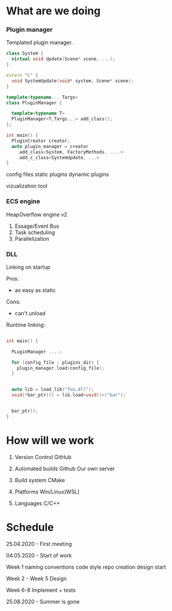 # What are we doing

### Plugin manager

Templated plugin manager. 

```cpp
class System {
  virtual void Update(Scene* scene, ...);
}

extern "C" {
  void SystemUpdate(void* system, Scene* scene);
}
```

```cpp
template<typename... Targs>
class PluginManager {

  template<typename T>
  PluginManager<T,Targs...> add_class();
};

int main() {
  PluginCreator creator;
  auto plugin_manager = creator
    .add_class<System, FactoryMethods, ....>
    .add_c_class<SystemUpdate, ...>
}
```

config files
static plugins
dynamic plugins

vizualization tool


### ECS engine

HeapOverflow engine v2

1. Essage/Event Bus
2. Task scheduling
3. Parallelization


### DLL

Linking on startup

Pros:
+ as easy as static

Cons:
+ can't unload


Runtime linking:
```cpp

int main() {

  PLuginManager ....;

  for (config_file : plugins_dir) {
    plugin_manager.load(config_file);
  }


  auto lib = load_lib("foo.dll");
  void(*bar_ptr)() = lib.load<void()>("bar");


  bar_ptr();
}
```



# How will we work

1. Version Control
  GitHub

2. Automated builds
  Github
  Our own server

3. Build system 
   CMake 
  
4. Platforms
   Win/Linux(WSL)

5. Languages
  C/C++



# Schedule

25.04.2020 - First meeting

04.05.2020 - Start of work

Week 1
naming conventions
code style
repo creation
design start

Week 2 - Week 5
Design


Week 6-8
Implement + tests



25.08.2020 - Summer is gone









